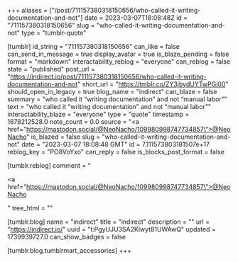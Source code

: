 +++
aliases = ["/post/711157380318150656/who-called-it-writing-documentation-and-not"]
date = 2023-03-07T18:08:48Z
id = "711157380318150656"
slug = "who-called-it-writing-documentation-and-not"
type = "tumblr-quote"

[tumblr]
id_string = "711157380318150656"
can_like = false
can_send_in_message = true
display_avatar = true
is_blaze_pending = false
format = "markdown"
interactability_reblog = "everyone"
can_reblog = false
state = "published"
post_url = "https://indirect.io/post/711157380318150656/who-called-it-writing-documentation-and-not"
short_url = "https://tmblr.co/ZY3jbydUYTwPGi00"
should_open_in_legacy = true
blog_name = "indirect"
can_blaze = false
summary = "who called it “writing documentation” and not “manual labor”"
text = "who called it “writing documentation” and not “manual labor”"
interactability_blaze = "everyone"
type = "quote"
timestamp = 1678212528.0
note_count = 0.0
source = "<a href=\"https://mastodon.social/@NeoNacho/109980998747734857\">@NeoNacho</a>"
is_blazed = false
slug = "who-called-it-writing-documentation-and-not"
date = "2023-03-07 18:08:48 GMT"
id = 7.111573803181507e+17
reblog_key = "PO8VoYxo"
can_reply = false
is_blocks_post_format = false

[tumblr.reblog]
comment = "<p><a href=\"https://mastodon.social/@NeoNacho/109980998747734857\">@NeoNacho</a></p>"
tree_html = ""

[tumblr.blog]
name = "indirect"
title = "indirect"
description = ""
url = "https://indirect.io/"
uuid = "t:PgyUJU3SA2Klwyt81UWAwQ"
updated = 1739939727.0
can_show_badges = false

[tumblr.blog.tumblrmart_accessories]
+++
